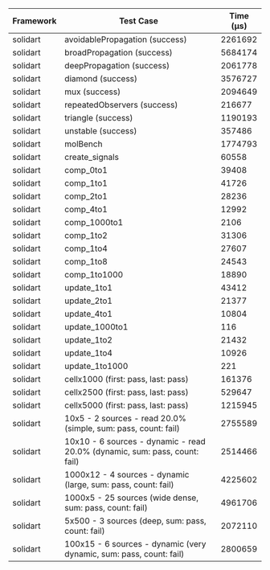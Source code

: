 | Framework | Test Case | Time (μs) |
| --- | --- | --- |
| solidart | avoidablePropagation (success) | 2261692 |
| solidart | broadPropagation (success) | 5684174 |
| solidart | deepPropagation (success) | 2061778 |
| solidart | diamond (success) | 3576727 |
| solidart | mux (success) | 2094649 |
| solidart | repeatedObservers (success) | 216677 |
| solidart | triangle (success) | 1190193 |
| solidart | unstable (success) | 357486 |
| solidart | molBench | 1774793 |
| solidart | create_signals | 60558 |
| solidart | comp_0to1 | 39408 |
| solidart | comp_1to1 | 41726 |
| solidart | comp_2to1 | 28236 |
| solidart | comp_4to1 | 12992 |
| solidart | comp_1000to1 | 2106 |
| solidart | comp_1to2 | 31306 |
| solidart | comp_1to4 | 27607 |
| solidart | comp_1to8 | 24543 |
| solidart | comp_1to1000 | 18890 |
| solidart | update_1to1 | 43412 |
| solidart | update_2to1 | 21377 |
| solidart | update_4to1 | 10804 |
| solidart | update_1000to1 | 116 |
| solidart | update_1to2 | 21432 |
| solidart | update_1to4 | 10926 |
| solidart | update_1to1000 | 221 |
| solidart | cellx1000 (first: pass, last: pass) | 161376 |
| solidart | cellx2500 (first: pass, last: pass) | 529647 |
| solidart | cellx5000 (first: pass, last: pass) | 1215945 |
| solidart | 10x5 - 2 sources - read 20.0% (simple, sum: pass, count: fail) | 2755589 |
| solidart | 10x10 - 6 sources - dynamic - read 20.0% (dynamic, sum: pass, count: fail) | 2514466 |
| solidart | 1000x12 - 4 sources - dynamic (large, sum: pass, count: fail) | 4225602 |
| solidart | 1000x5 - 25 sources (wide dense, sum: pass, count: fail) | 4961706 |
| solidart | 5x500 - 3 sources (deep, sum: pass, count: fail) | 2072110 |
| solidart | 100x15 - 6 sources - dynamic (very dynamic, sum: pass, count: fail) | 2800659 |
